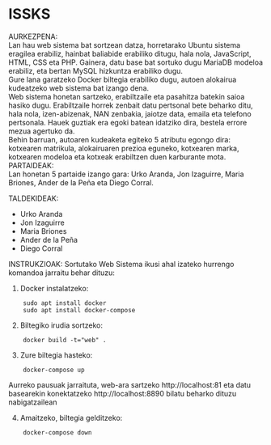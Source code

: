 # ISSKS  
AURKEZPENA:  
Lan hau web sistema bat sortzean datza, horretarako Ubuntu sistema eragilea erabiliz, hainbat baliabide erabiliko ditugu, hala nola, JavaScript, HTML, CSS eta PHP. Gainera, datu base bat sortuko dugu MariaDB modeloa erabiliz, eta bertan MySQL hizkuntza erabiliko dugu.  
Gure lana garatzeko Docker biltegia erabiliko dugu, autoen alokairua kudeatzeko web sistema bat izango dena.   
Web sistema honetan sartzeko, erabiltzaile eta pasahitza batekin saioa hasiko dugu. Erabiltzaile horrek zenbait datu pertsonal bete beharko ditu, hala nola, izen-abizenak, NAN zenbakia, jaiotze data, emaila eta telefono pertsonala. Hauek guztiak era egoki batean idatziko dira, bestela errore mezua agertuko da.  
Behin barruan, autoaren kudeaketa egiteko 5 atributu egongo dira: kotxearen matrikula, alokairuaren prezioa eguneko, kotxearen marka, kotxearen modeloa eta kotxeak erabiltzen duen karburante mota.  
PARTAIDEAK:  
Lan honetan 5 partaide izango gara: Urko Aranda, Jon Izaguirre, Maria Briones, Ander de la Peña eta Diego Corral.     

TALDEKIDEAK:
* Urko Aranda
* Jon Izaguirre
* Maria Briones
* Ander de la Peña
* Diego Corral

INSTRUKZIOAK:
Sortutako Web Sistema ikusi ahal izateko hurrengo komandoa jarraitu behar dituzu:

1. Docker instalatzeko:
```
	sudo apt install docker
	sudo apt install docker-compose
```
2. Biltegiko irudia sortzeko:
```
	docker build -t="web" .
```	
3. Zure biltegia hasteko:
```
	docker-compose up 
```	
Aurreko pausuak jarraituta, web-ara sartzeko http://localhost:81 eta datu basearekin konektatzeko http://localhost:8890 bilatu beharko dituzu nabigatzailean

4. Amaitzeko, biltegia gelditzeko:
```
	docker-compose down
```

